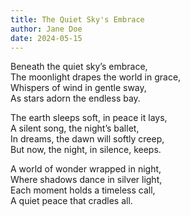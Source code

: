 ```yaml
---
title: The Quiet Sky's Embrace
author: Jane Doe
date: 2024-05-15
---
```


Beneath the quiet sky’s embrace,  
The moonlight drapes the world in grace,  
Whispers of wind in gentle sway,  
As stars adorn the endless bay.  

The earth sleeps soft, in peace it lays,  
A silent song, the night’s ballet,  
In dreams, the dawn will softly creep,  
But now, the night, in silence, keeps.  

A world of wonder wrapped in night,  
Where shadows dance in silver light,  
Each moment holds a timeless call,  
A quiet peace that cradles all.  
